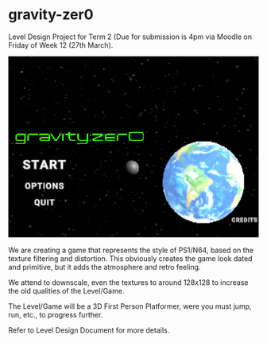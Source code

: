 # gravity-zer0
Level Design Project for Term 2 (Due for submission is 4pm via Moodle on Friday of Week 12 (27th March).

![Image of Title](Title.png)

We are creating a game that represents the style of PS1/N64, based on the texture filtering and distortion. 
This obviously creates the game look dated and primitive, but it adds the atmosphere and retro feeling.

We attend to downscale, even the textures to around 128x128 to increase the old qualities of the Level/Game.

The Level/Game will be a 3D First Person Platformer, were you must jump, run, etc., to progress further.

Refer to Level Design Document for more details.
